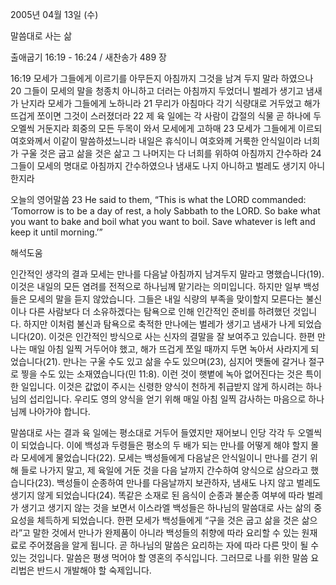 2005년 04월 13일 (수)

말씀대로 사는 삶



출애굽기 16:19 - 16:24 / 새찬송가 489 장


16:19 모세가 그들에게 이르기를 아무든지 아침까지 그것을 남겨 두지 말라 하였으나 20 그들이 모세의 말을 청종치 아니하고 더러는 아침까지 두었더니 벌레가 생기고 냄새가 난지라 모세가 그들에게 노하니라 21 무리가 아침마다 각기 식량대로 거두었고 해가 뜨겁게 쪼이면 그것이 스러졌더라 22 제 육 일에는 각 사람이 갑절의 식물 곧 하나에 두 오멜씩 거둔지라 회중의 모든 두목이 와서 모세에게 고하매 23 모세가 그들에게 이르되 여호와께서 이같이 말씀하셨느니라 내일은 휴식이니 여호와께 거룩한 안식일이라 너희가 구울 것은 굽고 삶을 것은 삶고 그 나머지는 다 너희를 위하여 아침까지 간수하라 24 그들이 모세의 명대로 아침까지 간수하였으나 냄새도 나지 아니하고 벌레도 생기지 아니한지라 

오늘의 영어말씀 
23 He said to them, “This is what the LORD commanded: ‘Tomorrow is to be a day of rest, a holy Sabbath to the LORD. So bake what you want to bake and boil what you want to boil. Save whatever is left and keep it until morning.’”

해석도움





인간적인 생각의 결과 
모세는 만나를 다음날 아침까지 남겨두지 말라고 명했습니다(19). 이것은 내일의 모든 염려를 전적으로 하나님께 맡기라는 의미입니다. 하지만 일부 백성들은 모세의 말을 듣지 않았습니다. 그들은 내일 식량의 부족을 맞이할지 모른다는 불신이나 다른 사람보다 더 소유하겠다는 탐욕으로 인해 인간적인 준비를 하려했던 것입니다. 하지만 이처럼 불신과 탐욕으로 축적한 만나에는 벌레가 생기고 냄새가 나게 되었습니다(20). 이것은 인간적인 방식으로 사는 신자의 결말을 잘 보여주고 있습니다. 한편 만나는 매일 아침 일찍 거두어야 했고, 해가 뜨겁게 쪼일 때까지 두면 녹아서 사라지게 되었습니다(21). 만나는 구울 수도 있고 삶을 수도 있으며(23), 심지어 맷돌에 갈거나 절구로 찧을 수도 있는 소재였습니다(민 11:8). 이런 것이 햇볕에 녹아 없어진다는 것은 특이한 일입니다. 이것은 값없이 주시는 신령한 양식이 천하게 취급받지 않게 하시려는 하나님의 섭리입니다. 우리도 영의 양식을 얻기 위해 매일 아침 일찍 감사하는 마음으로 하나님께 나아가야 합니다. 

말씀대로 사는 결과 
육 일에는 평소대로 거두어 들였지만 재어보니 인당 각각 두 오멜씩이 되었습니다. 이에 백성과 두령들은 평소의 두 배가 되는 만나를 어떻게 해야 할지 몰라 모세에게 물었습니다(22). 모세는 백성들에게 다음날은 안식일이니 만나를 걷기 위해 들로 나가지 말고, 제 육일에 거둔 것을 다음 날까지 간수하여 양식으로 삼으라고 했습니다(23). 백성들이 순종하여 만나를 다음날까지 보관하자, 냄새도 나지 않고 벌레도 생기지 않게 되었습니다(24). 똑같은 소재로 된 음식이 순종과 불순종 여부에 따라 벌레가 생기고 생기지 않는 것을 보면서 이스라엘 백성들은 하나님의 말씀대로 사는 삶의 중요성을 체득하게 되었습니다. 한편 모세가 백성들에게 “구을 것은 굽고 삶을 것은 삶으라”고 말한 것에서 만나가 완제품이 아니라 백성들의 취향에 따라 요리할 수 있는 원재료로 주어졌음을 알게 됩니다. 곧 하나님의 말씀은 요리하는 자에 따라 다른 맛이 될 수 있는 것입니다. 말씀은 평생 먹어야 할 영혼의 주식입니다. 그러므로 나를 위한 말씀 요리법은 반드시 개발해야 할 숙제입니다.